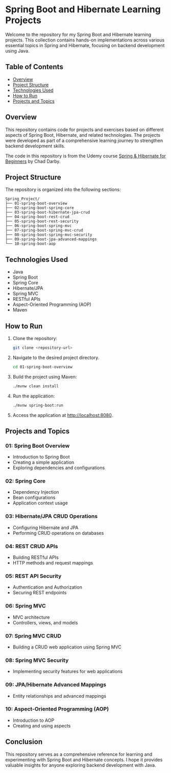 
# Spring Boot and Hibernate Learning Projects

Welcome to the repository for my Spring Boot and Hibernate learning projects. This collection contains hands-on implementations across various essential topics in Spring and Hibernate, focusing on backend development using Java.

## Table of Contents
- [Overview](#overview)
- [Project Structure](#project-structure)
- [Technologies Used](#technologies-used)
- [How to Run](#how-to-run)
- [Projects and Topics](#projects-and-topics)

## Overview
This repository contains code for projects and exercises based on different aspects of Spring Boot, Hibernate, and related technologies. The projects were developed as part of a comprehensive learning journey to strengthen backend development skills.

The code in this repository is from the Udemy course [Spring & Hibernate for Beginners](https://www.udemy.com/course/spring-hibernate-tutorial) by Chad Darby.

## Project Structure
The repository is organized into the following sections:
```
Spring_Project/
├── 01-spring-boot-overview
├── 02-spring-boot-spring-core
├── 03-spring-boot-hibernate-jpa-crud
├── 04-spring-boot-rest-crud
├── 05-spring-boot-rest-security
├── 06-spring-boot-spring-mvc
├── 07-spring-boot-spring-mvc-crud
├── 08-spring-boot-spring-mvc-security
├── 09-spring-boot-jpa-advanced-mappings
└── 10-spring-boot-aop
```

## Technologies Used
- Java
- Spring Boot
- Spring Core
- Hibernate/JPA
- Spring MVC
- RESTful APIs
- Aspect-Oriented Programming (AOP)
- Maven

## How to Run
1. Clone the repository:
   ```bash
   git clone <repository-url>
   ```
2. Navigate to the desired project directory.
   ```bash
   cd 01-spring-boot-overview
   ```
3. Build the project using Maven:
   ```bash
   ./mvnw clean install
   ```
4. Run the application:
   ```bash
   ./mvnw spring-boot:run
   ```
5. Access the application at [http://localhost:8080](http://localhost:8080).

## Projects and Topics
### 01: Spring Boot Overview
- Introduction to Spring Boot
- Creating a simple application
- Exploring dependencies and configurations

### 02: Spring Core
- Dependency Injection
- Bean configurations
- Application context usage

### 03: Hibernate/JPA CRUD Operations
- Configuring Hibernate and JPA
- Performing CRUD operations on databases

### 04: REST CRUD APIs
- Building RESTful APIs
- HTTP methods and request mappings

### 05: REST API Security
- Authentication and Authorization
- Securing REST endpoints

### 06: Spring MVC
- MVC architecture
- Controllers, views, and models

### 07: Spring MVC CRUD
- Building a CRUD web application using Spring MVC

### 08: Spring MVC Security
- Implementing security features for web applications

### 09: JPA/Hibernate Advanced Mappings
- Entity relationships and advanced mappings

### 10: Aspect-Oriented Programming (AOP)
- Introduction to AOP
- Creating and using aspects

## Conclusion
This repository serves as a comprehensive reference for learning and experimenting with Spring Boot and Hibernate concepts. I hope it provides valuable insights for anyone exploring backend development with Java.
